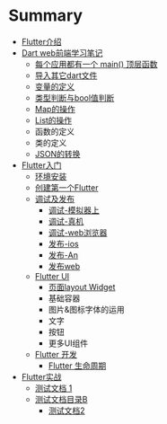 # Summary

* [Flutter介绍](README.md)
* [Dart web前端学习笔记](setup.md)
  * [每个应用都有一个 main\(\) 顶层函数](setup/mei-ge-ying-yong-du-you-yi-ge-main-ding-ceng-han-shu.md)
  * [导入其它dart文件](setup/dao-ru-qi-ta-dart-wen-jian.md)
  * [变量的定义](setup/bian-liang-de-ding-yi.md)
  * [类型判断与bool值判断](setup/lei-xing-pan-duan-yu-bool-zhi-pan-duan.md)
  * [Map的操作](setup/mapde-cao-zuo.md)
  * [List的操作](setup/listde-cao-zuo.md)
  * 函数的定义
  * 类的定义
  * [JSON的转换](setup/ru-he-ding-yi-yi-ge-lei-ji-si-you-fang-fa-3001-shu-xing-de-ding-yi.md)
* [Flutter入门](ru-men.md)
  * [环境安装](ru-men/huan-jing-an-zhuang.md)
  * [创建第一个Flutter](ru-men/chuang-jian-di-yi-ge-flutter.md)
  * [调试及发布](ru-men/huan-jing-an-zhuang-ji-diao-shi.md)
    * [调试-模拟器上](ru-men/mo-ni-qi-shang-diao-shi.md)
    * [调试-真机](ru-men/diao-8bd5-zhen-ji.md)
    * [调试-web浏览器](ru-men/diao-8bd5-web-liu-lan-qi.md)
    * [发布-ios](ru-men/fa-5e03-ios.md)
    * [发布-An](ru-men/fa-5e03-an.md)
    * [发布web](ru-men/fa-bu-web.md)
  * [Flutter UI](ru-men/flutteryuan-jian.md)
    * [页面layout Widget](ru-men/flutteryuan-jian/ye-ye-layout-yuan-jian.md)
    * 基础容器
    * 图片&图标字体的运用
    * 文字
    * 按钮
    * 更多UI组件
  * [Flutter 开发](ru-men/flutter-kai-fa.md)
    * [Flutter 生命周期](ru-men/flutter-kai-fa/flutter-sheng-ming-zhou-qi.md)
* [Flutter实战](zzz.md)
  * [测试文档 1](zzz/test1.md)
  * [测试文档目录B](zzz/test2.md)
    * [测试文档2](zzz/test2/test21.md)

